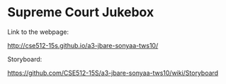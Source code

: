 # Supreme Court Jukebox

Link to the webpage:

http://cse512-15s.github.io/a3-jbare-sonyaa-tws10/

Storyboard:

https://github.com/CSE512-15S/a3-jbare-sonyaa-tws10/wiki/Storyboard
